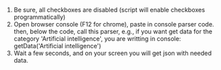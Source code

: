 1. Be sure, all checkboxes are disabled (script will enable checkboxes programmatically)
2. Open browser console (F12 for chrome), paste in console parser code. then, below the code, call this parser, e.g., if you want get data for the category 'Artificial intelligence', you are writting in console: getData('Artificial intelligence')
3. Wait a few seconds, and on your screen you will get json with needed data.
